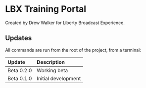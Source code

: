# LBX Training Portal

Created by Drew Walker for Liberty Broadcast Experience.

## Updates

All commands are run from the root of the project, from a terminal:

| Update                    | Description                                      |
| :------------------------ | :----------------------------------------------- |
| Beta 0.2.0                | Working beta                                     |
| Beta 0.1.0                | Initial development                              |
